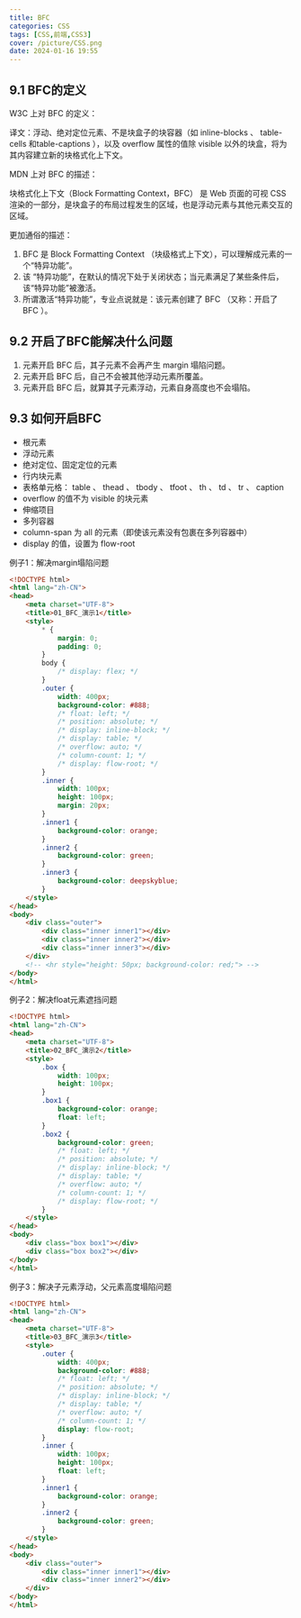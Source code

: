 ```yaml
---
title: BFC
categories: CSS
tags: [CSS,前端,CSS3]
cover: /picture/CSS.png
date: 2024-01-16 19:55
---
```




## 9.1 BFC的定义

W3C 上对 BFC 的定义：

译文：浮动、绝对定位元素、不是块盒子的块容器（如 inline-blocks 、 table-cells 和table-captions ），以及 overflow 属性的值除 visible 以外的块盒，将为其内容建立新的块格式化上下文。

MDN 上对 BFC 的描述：

块格式化上下文（Block Formatting Context，BFC） 是 Web 页面的可视 CSS 渲染的一部分，是块盒子的布局过程发生的区域，也是浮动元素与其他元素交互的区域。

更加通俗的描述：

1.  BFC 是 Block Formatting Context （块级格式上下文），可以理解成元素的一个“特异功能”。
2.  &#x20;该 “特异功能”，在默认的情况下处于关闭状态；当元素满足了某些条件后，该“特异功能”被激活。
3.  所谓激活“特异功能”，专业点说就是：该元素创建了 BFC （又称：开启了 BFC ）。

## 9.2 开启了BFC能解决什么问题

1.  元素开启 BFC 后，其子元素不会再产生 margin 塌陷问题。
2.  元素开启 BFC 后，自己不会被其他浮动元素所覆盖。
3.  元素开启 BFC 后，就算其子元素浮动，元素自身高度也不会塌陷。

## 9.3 如何开启BFC

-   根元素
-   浮动元素
-   绝对定位、固定定位的元素
-   行内块元素
-   表格单元格： table 、 thead 、 tbody 、 tfoot 、 th 、 td 、 tr 、 caption
-   overflow 的值不为 visible 的块元素
-   伸缩项目
-   多列容器
-   column-span 为 all 的元素（即使该元素没有包裹在多列容器中）
-   display 的值，设置为 flow-root

例子1：解决margin塌陷问题

```html
<!DOCTYPE html>
<html lang="zh-CN">
<head>
    <meta charset="UTF-8">
    <title>01_BFC_演示1</title>
    <style>
        * {
            margin: 0;
            padding: 0;
        }
        body {
            /* display: flex; */
        }
        .outer {
            width: 400px;
            background-color: #888;
            /* float: left; */
            /* position: absolute; */
            /* display: inline-block; */
            /* display: table; */
            /* overflow: auto; */
            /* column-count: 1; */
            /* display: flow-root; */
        }
        .inner {
            width: 100px;
            height: 100px;
            margin: 20px;
        }
        .inner1 {
            background-color: orange;
        }
        .inner2 {
            background-color: green;
        }
        .inner3 {
            background-color: deepskyblue;
        }
    </style>
</head>
<body>
    <div class="outer">
        <div class="inner inner1"></div>
        <div class="inner inner2"></div>
        <div class="inner inner3"></div>
    </div>
    <!-- <hr style="height: 50px; background-color: red;"> -->
</body>
</html>
```

例子2：解决float元素遮挡问题

```html
<!DOCTYPE html>
<html lang="zh-CN">
<head>
    <meta charset="UTF-8">
    <title>02_BFC_演示2</title>
    <style>
        .box {
            width: 100px;
            height: 100px;
        }
        .box1 {
            background-color: orange;
            float: left;
        }
        .box2 {
            background-color: green;
            /* float: left; */
            /* position: absolute; */
            /* display: inline-block; */
            /* display: table; */
            /* overflow: auto; */
            /* column-count: 1; */
            /* display: flow-root; */
        }
    </style>
</head>
<body>
    <div class="box box1"></div>
    <div class="box box2"></div>
</body>
</html>
```

例子3：解决子元素浮动，父元素高度塌陷问题

```html
<!DOCTYPE html>
<html lang="zh-CN">
<head>
    <meta charset="UTF-8">
    <title>03_BFC_演示3</title>
    <style>
        .outer {
            width: 400px;
            background-color: #888;
            /* float: left; */
            /* position: absolute; */
            /* display: inline-block; */
            /* display: table; */
            /* overflow: auto; */
            /* column-count: 1; */
            display: flow-root;
        }
        .inner {
            width: 100px;
            height: 100px;
            float: left;
        }
        .inner1 {
            background-color: orange;
        }
        .inner2 {
            background-color: green;
        }
    </style>
</head>
<body>
    <div class="outer">
        <div class="inner inner1"></div>
        <div class="inner inner2"></div>
    </div>
</body>
</html>
```
